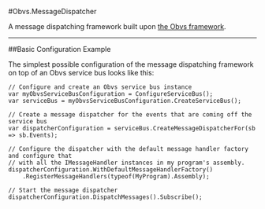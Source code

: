 #Obvs.MessageDispatcher

A message dispatching framework built upon [the Obvs framework](https://github.com/inter8ection/Obvs).

---

##Basic Configuration Example

The simplest possible configuration of the message dispatching framework on top of an Obvs service bus 
looks like this:

```CSharp
// Configure and create an Obvs service bus instance
var myObvsServiceBusConfiguration = ConfigureServiceBus();
var serviceBus = myObvsServiceBusConfiguration.CreateServiceBus();

// Create a message dispatcher for the events that are coming off the service bus
var dispatcherConfiguration = serviceBus.CreateMessageDispatcherFor(sb => sb.Events);

// Configure the dispatcher with the default message handler factory and configure that 
// with all the IMessageHandler instances in my program's assembly.
dispatcherConfiguration.WithDefaultMessageHandlerFactory()    
    .RegisterMessageHandlers(typeof(MyProgram).Assembly);

// Start the message dispatcher
dispatcherConfiguration.DispatchMessages().Subscribe();
```